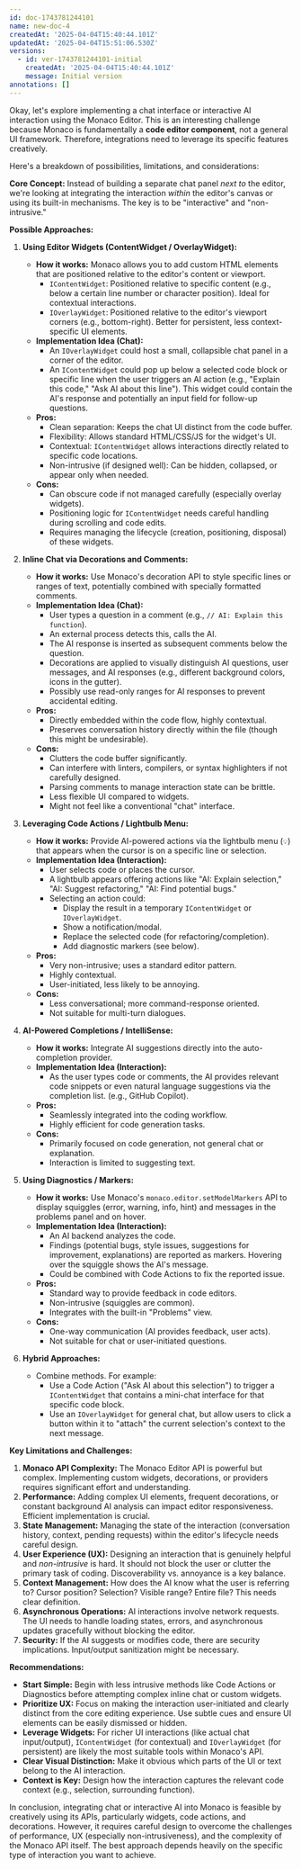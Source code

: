 ```yaml
---
id: doc-1743781244101
name: new-doc-4
createdAt: '2025-04-04T15:40:44.101Z'
updatedAt: '2025-04-04T15:51:06.530Z'
versions:
  - id: ver-1743781244101-initial
    createdAt: '2025-04-04T15:40:44.101Z'
    message: Initial version
annotations: []
---
```

Okay, let's explore implementing a chat interface or interactive AI interaction using the Monaco Editor. This is an interesting challenge because Monaco is fundamentally a **code editor component**, not a general UI framework. Therefore, integrations need to leverage its specific features creatively.

Here's a breakdown of possibilities, limitations, and considerations:

**Core Concept:** Instead of building a separate chat panel *next to* the editor, we're looking at integrating the interaction *within* the editor's canvas or using its built-in mechanisms. The key is to be "interactive" and "non-intrusive."

**Possible Approaches:**

1.  **Using Editor Widgets (ContentWidget / OverlayWidget):**
    *   **How it works:** Monaco allows you to add custom HTML elements that are positioned relative to the editor's content or viewport.
        *   `IContentWidget`: Positioned relative to specific content (e.g., below a certain line number or character position). Ideal for contextual interactions.
        *   `IOverlayWidget`: Positioned relative to the editor's viewport corners (e.g., bottom-right). Better for persistent, less context-specific UI elements.
    *   **Implementation Idea (Chat):**
        *   An `IOverlayWidget` could host a small, collapsible chat panel in a corner of the editor.
        *   An `IContentWidget` could pop up below a selected code block or specific line when the user triggers an AI action (e.g., "Explain this code," "Ask AI about this line"). This widget could contain the AI's response and potentially an input field for follow-up questions.
    *   **Pros:**
        *   Clean separation: Keeps the chat UI distinct from the code buffer.
        *   Flexibility: Allows standard HTML/CSS/JS for the widget's UI.
        *   Contextual: `IContentWidget` allows interactions directly related to specific code locations.
        *   Non-intrusive (if designed well): Can be hidden, collapsed, or appear only when needed.
    *   **Cons:**
        *   Can obscure code if not managed carefully (especially overlay widgets).
        *   Positioning logic for `IContentWidget` needs careful handling during scrolling and code edits.
        *   Requires managing the lifecycle (creation, positioning, disposal) of these widgets.

2.  **Inline Chat via Decorations and Comments:**
    *   **How it works:** Use Monaco's decoration API to style specific lines or ranges of text, potentially combined with specially formatted comments.
    *   **Implementation Idea (Chat):**
        *   User types a question in a comment (e.g., `// AI: Explain this function`).
        *   An external process detects this, calls the AI.
        *   The AI response is inserted as subsequent comments below the question.
        *   Decorations are applied to visually distinguish AI questions, user messages, and AI responses (e.g., different background colors, icons in the gutter).
        *   Possibly use read-only ranges for AI responses to prevent accidental editing.
    *   **Pros:**
        *   Directly embedded within the code flow, highly contextual.
        *   Preserves conversation history directly within the file (though this might be undesirable).
    *   **Cons:**
        *   Clutters the code buffer significantly.
        *   Can interfere with linters, compilers, or syntax highlighters if not carefully designed.
        *   Parsing comments to manage interaction state can be brittle.
        *   Less flexible UI compared to widgets.
        *   Might not feel like a conventional "chat" interface.

3.  **Leveraging Code Actions / Lightbulb Menu:**
    *   **How it works:** Provide AI-powered actions via the lightbulb menu (`💡`) that appears when the cursor is on a specific line or selection.
    *   **Implementation Idea (Interaction):**
        *   User selects code or places the cursor.
        *   A lightbulb appears offering actions like "AI: Explain selection," "AI: Suggest refactoring," "AI: Find potential bugs."
        *   Selecting an action could:
            *   Display the result in a temporary `IContentWidget` or `IOverlayWidget`.
            *   Show a notification/modal.
            *   Replace the selected code (for refactoring/completion).
            *   Add diagnostic markers (see below).
    *   **Pros:**
        *   Very non-intrusive; uses a standard editor pattern.
        *   Highly contextual.
        *   User-initiated, less likely to be annoying.
    *   **Cons:**
        *   Less conversational; more command-response oriented.
        *   Not suitable for multi-turn dialogues.

4.  **AI-Powered Completions / IntelliSense:**
    *   **How it works:** Integrate AI suggestions directly into the auto-completion provider.
    *   **Implementation Idea (Interaction):**
        *   As the user types code or comments, the AI provides relevant code snippets or even natural language suggestions via the completion list. (e.g., GitHub Copilot).
    *   **Pros:**
        *   Seamlessly integrated into the coding workflow.
        *   Highly efficient for code generation tasks.
    *   **Cons:**
        *   Primarily focused on code generation, not general chat or explanation.
        *   Interaction is limited to suggesting text.

5.  **Using Diagnostics / Markers:**
    *   **How it works:** Use Monaco's `monaco.editor.setModelMarkers` API to display squiggles (error, warning, info, hint) and messages in the problems panel and on hover.
    *   **Implementation Idea (Interaction):**
        *   An AI backend analyzes the code.
        *   Findings (potential bugs, style issues, suggestions for improvement, explanations) are reported as markers. Hovering over the squiggle shows the AI's message.
        *   Could be combined with Code Actions to fix the reported issue.
    *   **Pros:**
        *   Standard way to provide feedback in code editors.
        *   Non-intrusive (squiggles are common).
        *   Integrates with the built-in "Problems" view.
    *   **Cons:**
        *   One-way communication (AI provides feedback, user acts).
        *   Not suitable for chat or user-initiated questions.

6.  **Hybrid Approaches:**
    *   Combine methods. For example:
        *   Use a Code Action ("Ask AI about this selection") to trigger a `IContentWidget` that contains a mini-chat interface for that specific code block.
        *   Use an `IOverlayWidget` for general chat, but allow users to click a button within it to "attach" the current selection's context to the next message.

**Key Limitations and Challenges:**

1.  **Monaco API Complexity:** The Monaco Editor API is powerful but complex. Implementing custom widgets, decorations, or providers requires significant effort and understanding.
2.  **Performance:** Adding complex UI elements, frequent decorations, or constant background AI analysis can impact editor responsiveness. Efficient implementation is crucial.
3.  **State Management:** Managing the state of the interaction (conversation history, context, pending requests) within the editor's lifecycle needs careful design.
4.  **User Experience (UX):** Designing an interaction that is genuinely helpful and *non-intrusive* is hard. It should not block the user or clutter the primary task of coding. Discoverability vs. annoyance is a key balance.
5.  **Context Management:** How does the AI know what the user is referring to? Cursor position? Selection? Visible range? Entire file? This needs clear definition.
6.  **Asynchronous Operations:** AI interactions involve network requests. The UI needs to handle loading states, errors, and asynchronous updates gracefully without blocking the editor.
7.  **Security:** If the AI suggests or modifies code, there are security implications. Input/output sanitization might be necessary.

**Recommendations:**

*   **Start Simple:** Begin with less intrusive methods like Code Actions or Diagnostics before attempting complex inline chat or custom widgets.
*   **Prioritize UX:** Focus on making the interaction user-initiated and clearly distinct from the core editing experience. Use subtle cues and ensure UI elements can be easily dismissed or hidden.
*   **Leverage Widgets:** For richer UI interactions (like actual chat input/output), `IContentWidget` (for contextual) and `IOverlayWidget` (for persistent) are likely the most suitable tools within Monaco's API.
*   **Clear Visual Distinction:** Make it obvious which parts of the UI or text belong to the AI interaction.
*   **Context is Key:** Design how the interaction captures the relevant code context (e.g., selection, surrounding function).

In conclusion, integrating chat or interactive AI into Monaco is feasible by creatively using its APIs, particularly widgets, code actions, and decorations. However, it requires careful design to overcome the challenges of performance, UX (especially non-intrusiveness), and the complexity of the Monaco API itself. The best approach depends heavily on the specific type of interaction you want to achieve.
